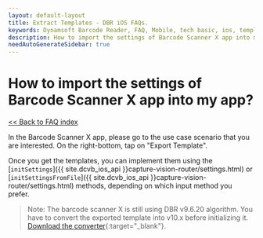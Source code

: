 ```yaml
---
layout: default-layout
title: Extract Templates - DBR iOS FAQs.
keywords: Dynamsoft Barcode Reader, FAQ, Mobile, tech basic, ios, template, driver license, settings
description: How to import the settings of Barcode Scanner X app into my app? - DBR iOS FAQs.
needAutoGenerateSidebar: true
---
```


# How to import the settings of Barcode Scanner X app into my app?

[<< Back to FAQ index](index.md)

In the Barcode Scanner X app, please go to the use case scenario that you are interested. On the right-bottom, tap on "Export Template". 

Once you get the templates, you can implement them using the [`initSettings`]({{ site.dcvb_ios_api }}capture-vision-router/settings.html) or [`initSettingsFromFile`]({{ site.dcvb_ios_api }}capture-vision-router/settings.html) methods, depending on which input method you prefer.

> Note: The barcode scanner X is still using DBR v9.6.20 algorithm. You have to convert the exported template into v10.x before initializing it. [Download the converter](https://download2.dynamsoft.com/dcv/TemplateConverter.zip){:target="_blank"}.

